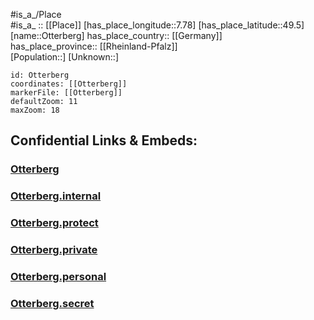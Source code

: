 ﻿---
location: [49.5,7.78] 
mapzoom: [7,12] 
mapmarker: city 
type: City
tags:
- geo/City


SpocWebEntityId: 33188
isDeleted: false
confidential: public

---
#is_a_/Place  
#is_a_ :: [[Place]] 
[has_place_longitude::7.78] 
[has_place_latitude::49.5] 
[name::Otterberg] 
has_place_country:: [[Germany]]  
has_place_province:: [[Rheinland-Pfalz]]  
[Population::] 
[Unknown::] 


```leaflet
id: Otterberg
coordinates: [[Otterberg]] 
markerFile: [[Otterberg]] 
defaultZoom: 11 
maxZoom: 18
```


## Confidential Links & Embeds: 

### [Otterberg](/_public/Earth/Continent/Europe/Europe~Central/Germany/Germany~West/Rheinland-Pfalz/counties~RP/Kaiserslautern/cities~Kaiserslautern/Otterbach-Otterberg/City/Otterberg.md) 

### [Otterberg.internal](/_internal/Earth/Continent/Europe/Europe~Central/Germany/Germany~West/Rheinland-Pfalz/counties~RP/Kaiserslautern/cities~Kaiserslautern/Otterbach-Otterberg/City/Otterberg.internal.md) 

### [Otterberg.protect](/_protect/Earth/Continent/Europe/Europe~Central/Germany/Germany~West/Rheinland-Pfalz/counties~RP/Kaiserslautern/cities~Kaiserslautern/Otterbach-Otterberg/City/Otterberg.protect.md) 

### [Otterberg.private](/_private/Earth/Continent/Europe/Europe~Central/Germany/Germany~West/Rheinland-Pfalz/counties~RP/Kaiserslautern/cities~Kaiserslautern/Otterbach-Otterberg/City/Otterberg.private.md) 

### [Otterberg.personal](/_personal/Earth/Continent/Europe/Europe~Central/Germany/Germany~West/Rheinland-Pfalz/counties~RP/Kaiserslautern/cities~Kaiserslautern/Otterbach-Otterberg/City/Otterberg.personal.md) 

### [Otterberg.secret](/_secret/Earth/Continent/Europe/Europe~Central/Germany/Germany~West/Rheinland-Pfalz/counties~RP/Kaiserslautern/cities~Kaiserslautern/Otterbach-Otterberg/City/Otterberg.secret.md) 
